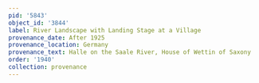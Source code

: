```yaml
---
pid: '5843'
object_id: '3844'
label: River Landscape with Landing Stage at a Village
provenance_date: After 1925
provenance_location: Germany
provenance_text: Halle on the Saale River, House of Wettin of Saxony
order: '1940'
collection: provenance
---
```

